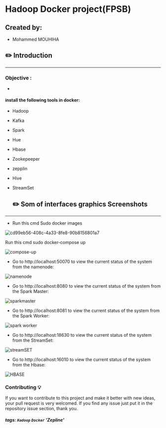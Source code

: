 # Hadoop Docker project(FPSB) 

## Created by: 

* Mohammed MOUHIHA 

##  :pencil2:  Introduction 

--- 

###  Objective :  

*  

  

#### install the following tools in docker: 

*  Hadoop 

*  Kafka 

*  Spark 

* Hue 

* Hbase 

* Zookepeeper 

* zepplin 

* Hive 

* StreamSet 

  

  

  ##  :pencil2:  Som of interfaces graphics Screenshots 

 

--- 

* Run this cmd  Sudo docker images 



![cd99eb56-408c-4a33-8fe8-90b8156801a7](https://user-images.githubusercontent.com/59533527/108103081-b423af00-7089-11eb-9d14-08c1c77239f2.jpg) 

 

  

  

  

Run this cmd sudo docker-compose up 

![compose-up](https://user-images.githubusercontent.com/59533527/108103291-05cc3980-708a-11eb-9f52-3e6a23445fd5.jpg)  

  

- Go to http://localhost:50070 to view the current status of the system from the namenode: 

![namenode](https://user-images.githubusercontent.com/59533527/108104021-0c0ee580-708b-11eb-8e2e-e6b3665f5721.jpg) 

  

- Go to http://localhost:8080 to view the current status of the system from the Spark Master: 

![sparkmaster](https://user-images.githubusercontent.com/59533527/108104660-e0402f80-708b-11eb-9db4-1d6dc38639c4.jpg) 

 

- Go to http://localhost:8081 to view the current status of the system from the Spark Worker: 

![spark worker](https://user-images.githubusercontent.com/59533527/108104742-f77f1d00-708b-11eb-89c2-7cbb38f24d34.jpg) 

 

- Go to http://localhost:18630 to view the current status of the system from the StreamSet: 

![streamSET](https://user-images.githubusercontent.com/59533527/108104811-0c5bb080-708c-11eb-8ac4-4406e300c27a.jpg) 

 

 

 

- Go to http://localhost:16010 to view the current status of the system from the Hbase: 

![HBASE](https://user-images.githubusercontent.com/59533527/108104858-1da4bd00-708c-11eb-8263-b297e9cf4604.jpg) 

 ### Contributing 💡
If you want to contribute to this project and make it better with new ideas, your pull request is very welcomed.
If you find any issue just put it in the repository issue section, thank you.

 

 

 

 

  

##### tags:  `Hadoop` `Docker` 'Zepline'
